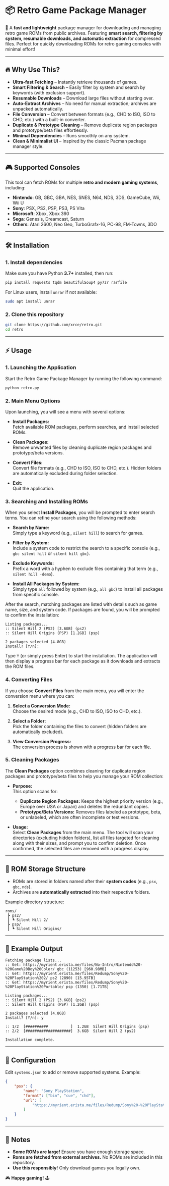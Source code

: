 # 📦 Retro Game Package Manager   

🚀 A **fast and lightweight** package manager for downloading and managing retro game ROMs from public archives. Featuring **smart search, filtering by system, resumable downloads, and automatic extraction** for compressed files. Perfect for quickly downloading ROMs for retro gaming consoles with minimal effort!

---

## 🔥 Why Use This?  
- **Ultra-fast Fetching** – Instantly retrieve thousands of games.
- **Smart Filtering & Search** – Easily filter by system and search by keywords (with exclusion support).
- **Resumable Downloads** – Download large files without starting over.
- **Auto-Extract Archives** – No need for manual extraction; archives are unpacked automatically.
- **File Conversion** – Convert between formats (e.g., CHD to ISO, ISO to CHD, etc.) with a built-in converter.
- **Duplicate & Prototype Cleaning** – Remove duplicate region packages and prototype/beta files effortlessly.
- **Minimal Dependencies** – Runs smoothly on any system.
- **Clean & Minimalist UI** – Inspired by the classic Pacman package manager style.

---

## **🎮 Supported Consoles**  
This tool can fetch ROMs for multiple **retro and modern gaming systems**, including:  

- **Nintendo**: GB, GBC, GBA, NES, SNES, N64, NDS, 3DS, GameCube, Wii, Wii U  
- **Sony**: PSX, PS2, PSP, PS3, PS Vita  
- **Microsoft**: Xbox, Xbox 360  
- **Sega**: Genesis, Dreamcast, Saturn  
- **Others**: Atari 2600, Neo Geo, TurboGrafx-16, PC-98, FM-Towns, 3DO  

---

## **🛠 Installation**  
### 1. Install dependencies  
Make sure you have Python **3.7+** installed, then run:  
```bash
pip install requests tqdm beautifulSoup4 py7zr rarfile
```
For Linux users, install `unrar` if not available:  
```bash
sudo apt install unrar
```

### 2. Clone this repository  
```bash
git clone https://github.com/xrce/retro.git
cd retro
```

---

## ⚡ Usage

### 1. Launching the Application

Start the Retro Game Package Manager by running the following command:

```bash
python retro.py
```

### 2. Main Menu Options

Upon launching, you will see a menu with several options:

- **Install Packages:**  
  Fetch available ROM packages, perform searches, and install selected ROMs.

- **Clean Packages:**  
  Remove unwanted files by cleaning duplicate region packages and prototype/beta versions.

- **Convert Files:**  
  Convert file formats (e.g., CHD to ISO, ISO to CHD, etc.). Hidden folders are automatically excluded during folder selection.

- **Exit:**  
  Quit the application.

### 3. Searching and Installing ROMs

When you select **Install Packages**, you will be prompted to enter search terms. You can refine your search using the following methods:

- **Search by Name:**  
  Simply type a keyword (e.g., `silent hill`) to search for games.

- **Filter by System:**  
  Include a system code to restrict the search to a specific console (e.g., `gbc silent hill` or `silent hill gbc`).

- **Exclude Keywords:**  
  Prefix a word with a hyphen to exclude files containing that term (e.g., `silent hill -demo`).

- **Install All Packages by System:**  
  Simply type `all` followed by system (e.g., `all gbc`) to install all packages from specific console.

After the search, matching packages are listed with details such as game name, size, and system code. If packages are found, you will be prompted to confirm the installation:

```
Listing packages...
:: Silent Hill 2 (PS2) [3.6GB] (ps2)
:: Silent Hill Origins (PSP) [1.2GB] (psp)

2 packages selected (4.8GB)
Install? [Y/n]: 
```

Type `Y` (or simply press Enter) to start the installation. The application will then display a progress bar for each package as it downloads and extracts the ROM files.

### 4. Converting Files

If you choose **Convert Files** from the main menu, you will enter the conversion menu where you can:

1. **Select a Conversion Mode:**  
   Choose the desired mode (e.g., CHD to ISO, ISO to CHD, etc.).

2. **Select a Folder:**  
   Pick the folder containing the files to convert (hidden folders are automatically excluded).

3. **View Conversion Progress:**  
   The conversion process is shown with a progress bar for each file.

### 5. Cleaning Packages

The **Clean Packages** option combines cleaning for duplicate region packages and prototype/beta files to help you manage your ROM collection:

- **Purpose:**  
  This option scans for:
  - **Duplicate Region Packages:** Keeps the highest priority version (e.g., Europe over USA or Japan) and deletes the redundant copies.
  - **Prototype/Beta Versions:** Removes files labeled as prototype, beta, or unlabeled, which are often incomplete or test versions.

- **Usage:**  
  Select **Clean Packages** from the main menu. The tool will scan your directories (excluding hidden folders), list all files targeted for cleaning along with their sizes, and prompt you to confirm deletion. Once confirmed, the selected files are removed with a progress display.

---

## 📂 ROM Storage Structure

- ROMs are stored in folders named after their **system codes** (e.g., `psx`, `gbc`, `nds`).
- Archives are **automatically extracted** into their respective folders.

Example directory structure:

```
roms/
 ┣ ps2/
 ┃ ┗ Silent Hill 2/
 ┣ psp/
 ┃ ┗ Silent Hill Origins/
```

---

## **🎯 Example Output**  
```
Fetching package lists... 
:: Get: https://myrient.erista.me/files/No-Intro/Nintendo%20-%20Game%20Boy%20Color/ gbc (11253) [960.98MB]
:: Get: https://myrient.erista.me/files/Redump/Sony%20-%20PlayStation%202/ ps2 (2890) [15.95TB]
:: Get: https://myrient.erista.me/files/Redump/Sony%20-%20PlayStation%20Portable/ psp (1350) [1.71TB]

Listing packages...
:: Silent Hill 2 (PS2) [3.6GB] (ps2)
:: Silent Hill Origins (PSP) [1.2GB] (psp)

2 packages selected (4.8GB)
Install? [Y/n]: y

:: 1/2  [##########          ]  1.2GB  Silent Hill Origins (psp)
:: 2/2  [####################]  3.6GB  Silent Hill 2 (ps2)

Installation complete.
```

---

## 🔧 Configuration  
Edit `systems.json` to add or remove supported systems. Example:

```json
{
    "psx": {
        "name": "Sony PlayStation",
        "format": ["bin", "cue", "chd"],
        "url": [
            "https://myrient.erista.me/files/Redump/Sony%20-%20PlayStation/"
        ]
    }
}
```

---

## 📌 Notes  

- **Some ROMs are large!** Ensure you have enough storage space.  
- **Roms are fetched from external archives.** No ROMs are included in this repository.  
- **Use this responsibly!** Only download games you legally own.  

🎮 **Happy gaming!** 🕹
